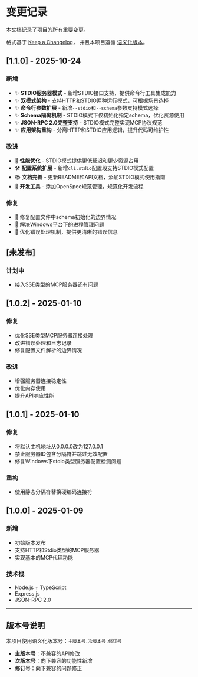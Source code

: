 # 变更记录

本文档记录了项目的所有重要变更。

格式基于 [Keep a Changelog](https://keepachangelog.com/zh-CN/1.0.0/)，
并且本项目遵循 [语义化版本](https://semver.org/lang/zh-CN/)。

## [1.1.0] - 2025-10-24

### 新增
- ✨ **STDIO服务器模式** - 新增STDIO接口支持，提供命令行工具集成能力
- ✨ **双模式架构** - 支持HTTP和STDIO两种运行模式，可根据场景选择
- ✨ **命令行参数扩展** - 新增`--stdio`和`--schema`参数支持模式选择
- ✨ **Schema隔离机制** - STDIO模式下仅初始化指定schema，优化资源使用
- ✨ **JSON-RPC 2.0完整支持** - STDIO模式完整实现MCP协议规范
- ✨ **应用架构重构** - 分离HTTP和STDIO应用逻辑，提升代码可维护性

### 改进
- 🚀 **性能优化** - STDIO模式提供更低延迟和更少资源占用
- 🛠️ **配置系统扩展** - 新增`cli.stdio`配置段支持STDIO模式配置
- 📚 **文档完善** - 更新README和API文档，添加STDIO模式使用指南
- 🔧 **开发工具** - 添加OpenSpec规范管理，规范化开发流程

### 修复
- 🐛 修复配置文件中schema初始化的边界情况
- 🐛 解决Windows平台下的进程管理问题
- 🐛 优化错误处理机制，提供更清晰的错误信息

## [未发布]

### 计划中
- 接入SSE类型的MCP服务器还有问题

## [1.0.2] - 2025-01-10

### 修复
- 优化SSE类型MCP服务器连接处理
- 改进错误处理和日志记录
- 修复配置文件解析的边界情况

### 改进
- 增强服务器连接稳定性
- 优化内存使用
- 提升API响应性能

## [1.0.1] - 2025-01-10

### 修复
- 将默认主机地址从0.0.0.0改为127.0.0.1
- 禁止服务器ID包含分隔符并跳过无效配置
- 修复Windows下stdio类型服务器配置检测问题

### 重构
- 使用静态分隔符替换硬编码连接符

## [1.0.0] - 2025-01-09

### 新增
- 初始版本发布
- 支持HTTP和Stdio类型的MCP服务器
- 实现基本的MCP代理功能

### 技术栈
- Node.js + TypeScript
- Express.js
- JSON-RPC 2.0

---

## 版本号说明

本项目使用语义化版本号：`主版本号.次版本号.修订号`

- **主版本号**：不兼容的API修改
- **次版本号**：向下兼容的功能性新增
- **修订号**：向下兼容的问题修正
